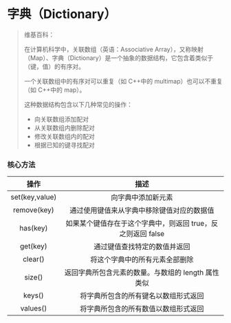 # 字典（Dictionary）

> 维基百科：
>
> 在计算机科学中，关联数组（英语：Associative Array），又称映射（Map）、字典（Dictionary）是一个抽象的数据结构，它包含着类似于（键，值）的有序对。
>
> 一个关联数组中的有序对可以重复（如 C++中的 multimap）也可以不重复（如 C++中的 map）。
>
> 这种数据结构包含以下几种常见的操作：
>
> -   向关联数组添加配对
> -   从关联数组内删除配对
> -   修改关联数组内的配对
> -   根据已知的键寻找配对

### 核心方法

|      操作      |                            描述                             |
| :------------: | :---------------------------------------------------------: |
| set(key,value) |                     向字典中添加新元素                      |
|  remove(key)   |         通过使用键值来从字典中移除键值对应的数据值          |
|    has(key)    | 如果某个键值存在于这个字典中，则返回 true，反之则返回 false |
|    get(key)    |                通过键值查找特定的数值并返回                 |
|    clear()     |               将这个字典中的所有元素全部删除                |
|     size()     |     返回字典所包含元素的数量。与数组的 length 属性类似      |
|     keys()     |            将字典所包含的所有键名以数组形式返回             |
|    values()    |            将字典所包含的所有数值以数组形式返回             |
